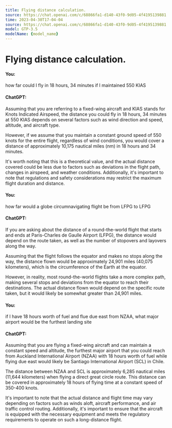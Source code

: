 ```yaml
---
title: Flying distance calculation.
source: https://chat.openai.com/c/68866fa1-d140-43f0-9d05-4f4195139881
time: 2023-04-30T17-04-04
source: https://chat.openai.com/c/68866fa1-d140-43f0-9d05-4f4195139881
model: GTP-3.5
modelName: {model_name}
---
```


# Flying distance calculation.

#### You:
how far could I fly in 18 hours, 34 minutes if I maintained 550 KIAS

#### ChatGPT:
Assuming that you are referring to a fixed-wing aircraft and KIAS stands for Knots Indicated Airspeed, the distance you could fly in 18 hours, 34 minutes at 550 KIAS depends on several factors such as wind direction and speed, altitude, and aircraft type.

However, if we assume that you maintain a constant ground speed of 550 knots for the entire flight, regardless of wind conditions, you would cover a distance of approximately 10,175 nautical miles (nm) in 18 hours and 34 minutes.

It's worth noting that this is a theoretical value, and the actual distance covered could be less due to factors such as deviations in the flight path, changes in airspeed, and weather conditions. Additionally, it's important to note that regulations and safety considerations may restrict the maximum flight duration and distance.


#### You:
how far would a globe circumnavigating flight be from LFPG to LFPG

#### ChatGPT:
If you are asking about the distance of a round-the-world flight that starts and ends at Paris-Charles de Gaulle Airport (LFPG), the distance would depend on the route taken, as well as the number of stopovers and layovers along the way.

Assuming that the flight follows the equator and makes no stops along the way, the distance flown would be approximately 24,901 miles (40,075 kilometers), which is the circumference of the Earth at the equator.

However, in reality, most round-the-world flights take a more complex path, making several stops and deviations from the equator to reach their destinations. The actual distance flown would depend on the specific route taken, but it would likely be somewhat greater than 24,901 miles.


#### You:
if I have 18 hours worth of fuel and flue due east from NZAA, what major airport would be the furthest landing site

#### ChatGPT:
Assuming that you are flying a fixed-wing aircraft and can maintain a constant speed and altitude, the furthest major airport that you could reach from Auckland International Airport (NZAA) with 18 hours worth of fuel while flying due east would likely be Santiago International Airport (SCL) in Chile.

The distance between NZAA and SCL is approximately 6,285 nautical miles (11,644 kilometers) when flying a direct great circle route. This distance can be covered in approximately 18 hours of flying time at a constant speed of 350-400 knots.

It's important to note that the actual distance and flight time may vary depending on factors such as winds aloft, aircraft performance, and air traffic control routing. Additionally, it's important to ensure that the aircraft is equipped with the necessary equipment and meets the regulatory requirements to operate on such a long-distance flight.
